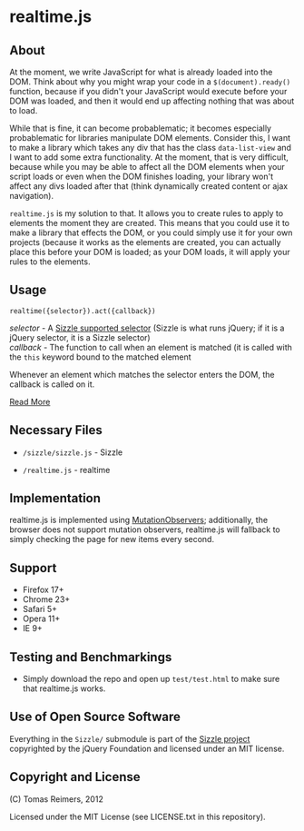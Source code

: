 # realtime.js

## About 

At the moment, we write JavaScript for what is already loaded into the DOM. Think about why you might wrap your code in a `$(document).ready()` function, because if you didn't your JavaScript would execute before your DOM was loaded, and then it would end up affecting nothing that was about to load. 

While that is fine, it can become probablematic; it becomes especially probablematic for libraries manipulate DOM elements. Consider this, I want to make a library which takes any div that has the class `data-list-view` and I want to add some extra functionality. At the moment, that is very difficult, because while you may be able to affect all the DOM elements when your script loads or even when the DOM finishes loading, your library won't affect any divs loaded after that (think dynamically created content or ajax navigation).

`realtime.js` is my solution to that. It allows you to create rules to apply to elements the moment they are created. This means that you could use it to make a library that effects the DOM, or you could simply use it for your own projects (because it works as the elements are created, you can actually place this before your DOM is loaded; as your DOM loads, it will apply your rules to the elements.

## Usage

    realtime({selector}).act({callback})

*selector* - A [Sizzle supported selector](https://github.com/jquery/sizzle/wiki/Sizzle-Documentation) (Sizzle is what runs jQuery; if it is a jQuery selector, it is a Sizzle selector)  
*callback* - The function to call when an element is matched (it is called with the `this` keyword bound to the matched element

Whenever an element which matches the selector enters the DOM, the callback is called on it.

[Read More](https://github.com/tomasreimers/realtime.js/blob/master/DOCS.md)

## Necessary Files

 - `/sizzle/sizzle.js` - Sizzle
 - `/realtime.js` - realtime

    <script type="text/javascript" src="sizzle.js"></script>
    <script type="text/javascript" src="realtime.js"></script>

## Implementation

realtime.js is implemented using [MutationObservers](https://developer.mozilla.org/en-US/docs/DOM/MutationObserver); additionally, the browser does not support mutation observers, realtime.js will fallback to simply checking the page for new items every second.

## Support

 - Firefox 17+
 - Chrome 23+
 - Safari 5+
 - Opera 11+
 - IE 9+

## Testing and Benchmarkings

 - Simply download the repo and open up `test/test.html` to make sure that realtime.js works.

## Use of Open Source Software

Everything in the `Sizzle/` submodule is part of the [Sizzle project](https://github.com/jquery/sizzle/) copyrighted by the jQuery Foundation and licensed under an MIT license.

## Copyright and License

(C) Tomas Reimers, 2012

Licensed under the MIT License (see LICENSE.txt in this repository).